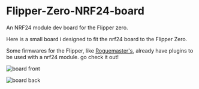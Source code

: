 # Flipper-Zero-NRF24-board
An NRF24 module dev board for the Flipper zero.

Here is a small board i designed to fit the nrf24 board to the Flipper Zero. 

Some firmwares for the Flipper, like [Roguemaster's](https://github.com/RogueMaster/flipperzero-firmware-wPlugins), already have plugins to be used with a nrf24 module. go check it out!

![board front](https://github.com/DrB0rk/Flipper-Zero-NRF24-board/blob/main/pics/front.png?raw=true)

![board back](https://github.com/DrB0rk/Flipper-Zero-NRF24-board/blob/main/pics/back.png?raw=true)
